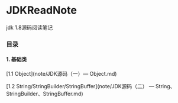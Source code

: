 # JDKReadNote
jdk 1.8源码阅读笔记

### 目录

#### 1. 基础类

[1.1 Object](note/JDK源码（一）— Object.md)

[1.2 String/StringBuilder/StringBuffer](note/JDK源码（二） — String、StringBuilder、StringBuffer.md)

